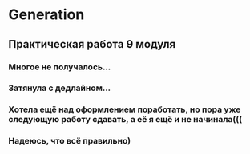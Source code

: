 # Generation
## Практическая работа 9 модуля
### Многое не получалось...
### Затянула с дедлайном...
### Хотела ещё над оформлением поработать, но пора уже следующую работу сдавать, а её я ещё и не начинала(((
### Надеюсь, что всё правильно)
